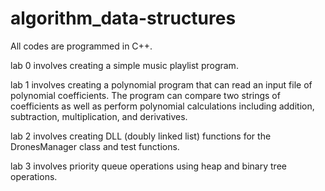 # algorithm_data-structures
All codes are programmed in C++. 

lab 0 involves creating a simple music playlist program.

lab 1 involves creating a polynomial program that can read an input file of polynomial coefficients. The program can compare two strings of coefficients as well as perform polynomial calculations including addition, subtraction, multiplication, and derivatives. 

lab 2 involves creating DLL (doubly linked list) functions for the DronesManager class and test functions.

lab 3 involves priority queue operations using heap and binary tree operations. 
